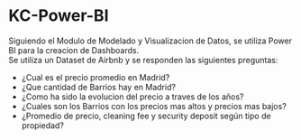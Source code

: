 # KC-Power-BI
Siguiendo el Modulo de Modelado y Visualizacion de Datos, se utiliza Power BI para la creacion de Dashboards.<br>
Se utiliza un Dataset de Airbnb y se responden las siguientes preguntas: <br>
- ¿Cual es el precio promedio en Madrid?
- ¿Que cantidad de Barrios hay en Madrid?
- ¿Como ha sido la evolucion del precio a traves de los años?
- ¿Cuales son los Barrios con los precios mas altos y precios mas bajos?
- ¿Promedio de precio, cleaning fee y security deposit según tipo de propiedad?

